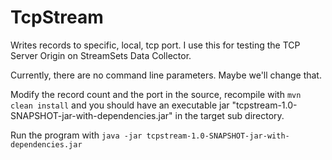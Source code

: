 # TcpStream
Writes records to specific, local, tcp port.  I use this for testing the TCP Server Origin on StreamSets Data Collector.

Currently, there are no command line parameters. Maybe we'll change that.

Modify the record count and the port in the source, recompile with `mvn clean install` and you should have an executable jar "tcpstream-1.0-SNAPSHOT-jar-with-dependencies.jar" in the target sub directory.  

Run the program with `java -jar tcpstream-1.0-SNAPSHOT-jar-with-dependencies.jar`
